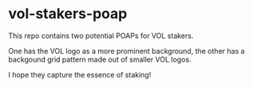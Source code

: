 # vol-stakers-poap

This repo contains two potential POAPs for VOL stakers. 

One has the VOL logo as a more prominent background, the other has a backgound grid pattern made out of smaller VOL logos.

I hope they capture the essence of staking! 
